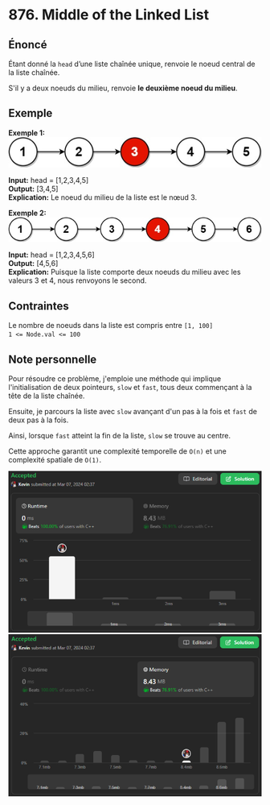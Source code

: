 # 876. Middle of the Linked List

## Énoncé

Étant donné la `head` d’une liste chaînée unique, renvoie le noeud central de la liste chaînée.

S'il y a deux noeuds du milieu, renvoie **le deuxième noeud du milieu**.

## Exemple

**Exemple 1:**  
<img src="./imgs/img1.jpg"/>

**Input:** head = [1,2,3,4,5]  
**Output:** [3,4,5]  
**Explication:** Le noeud du milieu de la liste est le nœud 3.

**Exemple 2:**  
<img src="./imgs/img2.jpg"/>

**Input:** head = [1,2,3,4,5,6]  
**Output:** [4,5,6]  
**Explication:** Puisque la liste comporte deux noeuds du milieu avec les valeurs 3 et 4, nous renvoyons le second.

## Contraintes

Le nombre de noeuds dans la liste est compris entre `[1, 100]`  
`1 <= Node.val <= 100`

## Note personnelle

Pour résoudre ce problème, j'emploie une méthode qui implique l'initialisation de deux pointeurs, `slow` et `fast`, tous deux commençant à la tête de la liste chaînée.

Ensuite, je parcours la liste avec `slow` avançant d'un pas à la fois et `fast` de deux pas à la fois.

Ainsi, lorsque `fast` atteint la fin de la liste, `slow` se trouve au centre.

Cette approche garantit une complexité temporelle de `O(n)` et une complexité spatiale de `O(1)`.

<img src="./imgs/runtime.png"/>
<img src="./imgs/memory.png"/>
